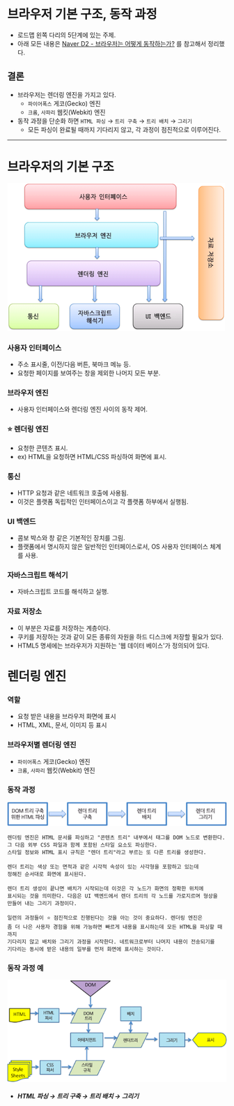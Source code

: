 # 브라우저 기본 구조, 동작 과정
- 로드맵 왼쪽 다리의 5단계에 있는 주제.
- 아래 모든 내용은 [Naver D2 - 브라우저는 어떻게 동작하는가?](https://d2.naver.com/helloworld/59361) 를 참고해서 정리했다.

## 결론
- 브라우저는 렌더링 엔진을 가지고 있다.
  - `파이어폭스` 게코(Gecko) 엔진
  - `크롬`, `사파리` 웹킷(Webkit) 엔진
- 동작 과정을 단순화 하면 `HTML 파싱` → `트리 구축` → `트리 배치` → `그리기`
  - 모든 파싱이 완료될 때까지 기다리지 않고, 각 과정이 점진적으로 이루어진다.

---

# 브라우저의 기본 구조
![](./.%5B20210508%5D_how_browser_works_images/2bdff942.png)

### 사용자 인터페이스
- 주소 표시줄, 이전/다음 버튼, 북마크 메뉴 등. 
- 요청한 페이지를 보여주는 창을 제외한 나머지 모든 부분.

### 브라우저 엔진
- 사용자 인터페이스와 렌더링 엔진 사이의 동작 제어.

### ⭐️ 렌더링 엔진 
- 요청한 콘텐츠 표시. 
- ex) HTML을 요청하면 HTML/CSS 파싱하여 화면에 표시.

### 통신 
- HTTP 요청과 같은 네트워크 호출에 사용됨. 
- 이것은 플랫폼 독립적인 인터페이스이고 각 플랫폼 하부에서 실행됨.
  
### UI 백엔드 
- 콤보 박스와 창 같은 기본적인 장치를 그림. 
- 플랫폼에서 명시하지 않은 일반적인 인터페이스로서, OS 사용자 인터페이스 체계를 사용.

### 자바스크립트 해석기 
- 자바스크립트 코드를 해석하고 실행.

### 자료 저장소 
- 이 부분은 자료를 저장하는 계층이다. 
- 쿠키를 저장하는 것과 같이 모든 종류의 자원을 하드 디스크에 저장할 필요가 있다. 
- HTML5 명세에는 브라우저가 지원하는 '웹 데이터 베이스'가 정의되어 있다.

# 렌더링 엔진

### 역할
- 요청 받은 내용을 브라우저 화면에 표시
- HTML, XML, 문서, 이미지 등 표시
  
### 브라우저별 렌더링 엔진
- `파이어폭스` 게코(Gecko) 엔진
- `크롬`, `사파리` 웹킷(Webkit) 엔진

### 동작 과정
![](./.%5B20210508%5D_how_browser_works_images/8a2edafb.png)

```text
렌더링 엔진은 HTML 문서를 파싱하고 "콘텐츠 트리" 내부에서 태그를 DOM 노드로 변환한다. 
그 다음 외부 CSS 파일과 함께 포함된 스타일 요소도 파싱한다. 
스타일 정보와 HTML 표시 규칙은 "렌더 트리"라고 부르는 또 다른 트리를 생성한다.

렌더 트리는 색상 또는 면적과 같은 시각적 속성이 있는 사각형을 포함하고 있는데 
정해진 순서대로 화면에 표시된다.

렌더 트리 생성이 끝나면 배치가 시작되는데 이것은 각 노드가 화면의 정확한 위치에 
표시되는 것을 의미한다. 다음은 UI 백엔드에서 렌더 트리의 각 노드를 가로지르며 형상을 
만들어 내는 그리기 과정이다.

일련의 과정들이 ⭐️ 점진적으로 진행된다는 것을 아는 것이 중요하다. 렌더링 엔진은 
좀 더 나은 사용자 경험을 위해 가능하면 빠르게 내용을 표시하는데 모든 HTML을 파싱할 때까지 
기다리지 않고 배치와 그리기 과정을 시작한다. 네트워크로부터 나머지 내용이 전송되기를 
기다리는 동시에 받은 내용의 일부를 먼저 화면에 표시하는 것이다.
```

### 동작 과정 예
![](./.%5B20210508%5D_how_browser_works_images/fa417c97.png)
- ##### HTML 파싱 → 트리 구축 → 트리 배치 → 그리기
